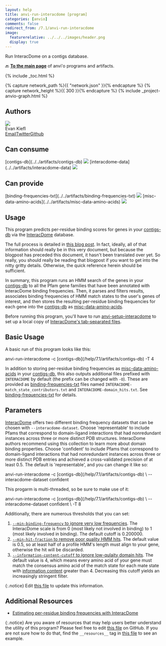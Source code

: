 ```yaml
---
layout: help
title: anvi-run-interacdome [program]
categories: [anvio]
comments: false
redirect_from: /7.1/anvi-run-interacdome
image:
  featurerelative: ../../../images/header.png
  display: true
---
```


Run InteracDome on a contigs database.

🔙 **[To the main page](../../)** of anvi'o programs and artifacts.


{% include _toc.html %}
<div id="svg" class="subnetwork"></div>
{% capture network_path %}{{ "network.json" }}{% endcapture %}
{% capture network_height %}{{ 300 }}{% endcapture %}
{% include _project-anvio-graph.html %}


## Authors

<div class="anvio-person"><div class="anvio-person-info"><div class="anvio-person-photo"><img class="anvio-person-photo-img" src="../../images/authors/ekiefl.jpg" /></div><div class="anvio-person-info-box"><span class="anvio-person-name">Evan Kiefl</span><div class="anvio-person-social-box"><a href="mailto:kiefl.evan@gmail.com" class="person-social" target="_blank"><i class="fa fa-fw fa-envelope-square"></i>Email</a><a href="http://twitter.com/evankiefl" class="person-social" target="_blank"><i class="fa fa-fw fa-twitter-square"></i>Twitter</a><a href="http://github.com/ekiefl" class="person-social" target="_blank"><i class="fa fa-fw fa-github"></i>Github</a></div></div></div></div>



## Can consume


<p style="text-align: left" markdown="1"><span class="artifact-r">[contigs-db](../../artifacts/contigs-db) <img src="../../images/icons/DB.png" class="artifact-icon-mini" /></span> <span class="artifact-r">[interacdome-data](../../artifacts/interacdome-data) <img src="../../images/icons/DATA.png" class="artifact-icon-mini" /></span></p>


## Can provide


<p style="text-align: left" markdown="1"><span class="artifact-p">[binding-frequencies-txt](../../artifacts/binding-frequencies-txt) <img src="../../images/icons/TXT.png" class="artifact-icon-mini" /></span> <span class="artifact-p">[misc-data-amino-acids](../../artifacts/misc-data-amino-acids) <img src="../../images/icons/CONCEPT.png" class="artifact-icon-mini" /></span></p>


## Usage



This program predicts per-residue binding scores for genes in your <span class="artifact-n">[contigs-db](/help/7.1/artifacts/contigs-db)</span> via the [InteracDome](https://interacdome.princeton.edu/) database.


The full process is detailed in [this blog post](https://merenlab.org/2020/07/22/interacdome/). In fact, ideally, all of that information should really be in this very document, but because the blogpost has preceded this document, it hasn't been translated over yet. So really, you should really be reading that blogpost if you want to get into the nitty gritty details. Otherwise, the quick reference herein should be sufficient.


In summary, this program runs an HMM search of the genes in your <span class="artifact-n">[contigs-db](/help/7.1/artifacts/contigs-db)</span> to all the Pfam gene families that have been annotated with InteracDome binding frequencies. Then, it parses and filters results, associates binding frequencies of HMM match states to the user's genes of interest, and then stores the resulting per-residue binding frequencies for each gene into the <span class="artifact-n">[contigs-db](/help/7.1/artifacts/contigs-db)</span> as <span class="artifact-n">[misc-data-amino-acids](/help/7.1/artifacts/misc-data-amino-acids)</span>.


Before running this program, you'll have to run <span class="artifact-n">[anvi-setup-interacdome](/help/7.1/programs/anvi-setup-interacdome)</span> to set up a local copy of [InteracDome's tab-separated files](https://interacdome.princeton.edu/#tab-6136-4).



## Basic Usage

A basic run of this program looks like this:

<div class="codeblock" markdown="1">
anvi&#45;run&#45;interacdome &#45;c <span class="artifact&#45;n">[contigs&#45;db](/help/7.1/artifacts/contigs&#45;db)</span> &#45;T 4
</div>

In addition to storing per-residue binding frequencies as <span class="artifact-n">[misc-data-amino-acids](/help/7.1/artifacts/misc-data-amino-acids)</span> in your <span class="artifact-n">[contigs-db](/help/7.1/artifacts/contigs-db)</span>, this also outputs additional files prefixed with `INTERACDOME` by default (the prefix can be changed with `-O`). These are provided as <span class="artifact-n">[binding-frequencies-txt](/help/7.1/artifacts/binding-frequencies-txt)</span> files named `INTERACDOME-match_state_contributors.txt` and `INTERACDOME-domain_hits.txt`. See <span class="artifact-n">[binding-frequencies-txt](/help/7.1/artifacts/binding-frequencies-txt)</span> for details.


## Parameters

[InteracDome](https://interacdome.princeton.edu/) offers two different binding frequency datasets that can be chosen with `--interacdome-dataset`.  Choose 'representable' to include Pfams that correspond to domain-ligand interactions that had nonredundant instances across three or more distinct PDB structures. InteracDome authors recommend using this collection to learn more about domain binding properties. Choose 'confident' to include Pfams that correspond to domain-ligand interactions that had nonredundant instances across three or more distinct PDB entries and achieved a cross-validated precision of at least 0.5. The default is 'representable', and you can change it like so:


<div class="codeblock" markdown="1">
anvi&#45;run&#45;interacdome &#45;c <span class="artifact&#45;n">[contigs&#45;db](/help/7.1/artifacts/contigs&#45;db)</span> \
                     &#45;&#45;interacdome&#45;dataset confident
</div>

This progarm is multi-threaded, so be sure to make use of it:

<div class="codeblock" markdown="1">
anvi&#45;run&#45;interacdome &#45;c <span class="artifact&#45;n">[contigs&#45;db](/help/7.1/artifacts/contigs&#45;db)</span> \
                     &#45;&#45;interacdome&#45;dataset confident \
                     &#45;T 8
</div>

Additionally, there are numerous thresholds that you can set: 

1. [`--min-binding-frequency` to ignore very low frequencies](https://merenlab.org/2020/07/22/interacdome/#filtering-low-binding-frequency-scores). The InteracDome scale is from 0 (most likely not involved in binding) to 1 (most likely involved in binding). The default cutoff is 0.200000. 
2. [`--min-hit-fraction` to remove poor quality HMM hits]((https://merenlab.org/2020/07/22/interacdome/#filtering-partial-hits)). The default value is 0.5, so at least half of a profile HMM's length must align to your gene, otherwise the hit will be discarded.
3. [`--information-content-cutoff` to ignore low-qulaity domain hits](https://merenlab.org/2020/07/22/interacdome/#filtering-bad-hits-with-information-content). The default value is 4, which means every amino acid of your gene must match the consensus amino acid of the match state for each mate state with [information content](https://en.wikipedia.org/wiki/Sequence_logo) greater than 4. Decreasing this cutoff yields an increasingly stringent filter.




{:.notice}
Edit [this file](https://github.com/merenlab/anvio/tree/master/anvio/docs/programs/anvi-run-interacdome.md) to update this information.


## Additional Resources


* [Estimating per-residue binding frequencies with InteracDome](http://merenlab.org/2020/07/22/interacdome/)


{:.notice}
Are you aware of resources that may help users better understand the utility of this program? Please feel free to edit [this file](https://github.com/merenlab/anvio/tree/master/bin/anvi-run-interacdome) on GitHub. If you are not sure how to do that, find the `__resources__` tag in [this file](https://github.com/merenlab/anvio/blob/master/bin/anvi-interactive) to see an example.
